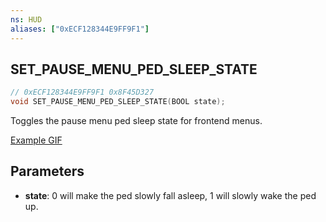 ```yaml
---
ns: HUD
aliases: ["0xECF128344E9FF9F1"]
---
```

## SET_PAUSE_MENU_PED_SLEEP_STATE

```c
// 0xECF128344E9FF9F1 0x8F45D327
void SET_PAUSE_MENU_PED_SLEEP_STATE(BOOL state);
```

Toggles the pause menu ped sleep state for frontend menus.

[Example GIF](https://docs.fivem.net/natives/0xECF128344E9FF9F1.gif)

## Parameters
* **state**: 0 will make the ped slowly fall asleep, 1 will slowly wake the ped up.

